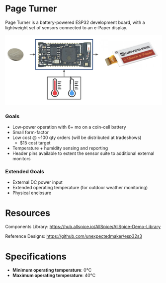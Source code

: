 # Page Turner

Page Turner is a battery-powered ESP32 development board, with a lightweight set of sensors connected to an e-Paper display.

![Block Diagram](images/block_diagram.png)

### Goals

- Low-power operation with 6+ mo on a coin-cell battery
- Small form-factor
- Low cost @ ~100 qty orders (will be distributed at tradeshows)
  - $15 cost target
- Temperature + humidity sensing and reporting
- Header pins available to extent the sensor suite to additional external monitors

### Extended Goals

- External DC power input
- Extended operating temperature (for outdoor weather monitoring)
- Physical enclosure

# Resources

Components Library: https://hub.allspice.io/AllSpice/AllSpice-Demo-Library

Reference Designs: https://github.com/unexpectedmaker/esp32s3

# Specifications

-  **Minimum operating temperature**: 0°C
-  **Maximum operating temperature**: 40°C
